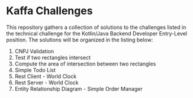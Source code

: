 # Kaffa Challenges

This repository gathers a collection of solutions to the challenges listed in the technical challenge for the Kotlin/Java Backend Developer Entry-Level position. The solutions will be organized in the listing below:

1. CNPJ Validation 
2. Test if two rectangles intersect
3. Compute the area of intersection between two rectangles
4. Simple Todo List
5. Rest Client - World Clock
6. Rest Server - World Clock
7. Entity Relationship Diagram - Simple Order Manager
